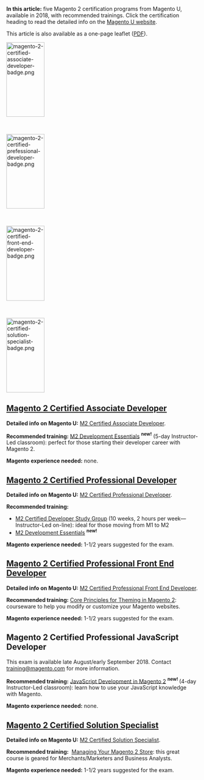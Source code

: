 __In this article:__ five Magento 2 certification programs from Magento U, available in 2018, with recommended trainings. Click the certification heading to read the detailed info on the [Magento U website](https://u.magento.com).

This article is also available as a one-page leaflet ([PDF](https://support.magento.com/hc/article_attachments/360007032132/magento_u_certification_training_paths.pdf)).

<img alt="magento-2-certified-associate-developer-badge.png" height="195" src="https://support.magento.com/hc/article_attachments/360007030952/magento-2-certified-associate-developer-badge.png" width="100"/>

&nbsp;

<img alt="magento-2-certified-prefessional-developer-badge.png" height="195" src="https://support.magento.com/hc/article_attachments/360007031072/magento-2-certified-prefessional-developer-badge.png" width="100"/>

&nbsp;

<img alt="magento-2-certified-front-end-developer-badge.png" height="196" src="https://support.magento.com/hc/article_attachments/360007031152/magento-2-certified-front-end-developer-badge.png" width="100"/>

&nbsp;

<img alt="magento-2-certified-solution-specialist-badge.png" height="195" src="https://support.magento.com/hc/article_attachments/360007104031/magento-2-certified-solution-specialist-badge.png" width="100"/>

## [Magento 2 Certified Associate Developer](https://u.magento.com/magento-2-certified-associate-developer-exam#.WyOzKqdKhPY)

__Detailed info on Magento U:__&nbsp;[M2 Certified Associate Developer](https://u.magento.com/magento-2-certified-associate-developer-exam#.WyOzKqdKhPY).

__Recommended training:__&nbsp;[M2 Development Essentials](https://u.magento.com/magento-2-development-essentials#.Wylr7hJKj1t) <span class="wysiwyg-color-green120"><sup>__new!__</sup></span>&nbsp;(5-day Instructor-Led classroom): perfect for those starting their developer career with Magento 2.

__Magento experience needed:__ none.

## [Magento 2 Certified Professional Developer](https://u.magento.com/magento-2-certified-professional-developer#.WyOzAKdKhPY)

__Detailed info on Magento U:__&nbsp;[M2 Certified Professional Developer](https://u.magento.com/magento-2-certified-professional-developer#.WyOzAKdKhPY).

__Recommended training:__

*   [M2 Certified Developer Study Group](https://u.magento.com/magento-2-certified-developer-study-group#.WyO2V6dKhPY) (10 weeks, 2 hours per week—Instructor-Led on-line): ideal for those moving from M1 to M2
*   [M2 Development Essentials](https://u.magento.com/magento-2-development-essentials#.Wylr7hJKj1t)&nbsp;<span class="wysiwyg-color-green120"><sup>__new!__</sup></span>

__Magento experience needed:__&nbsp;1-1/2 years suggested for the exam.

## [Magento 2 Certified Professional Front End Developer](https://u.magento.com/magento-2-certified-front-end-developer#.WyO1p6dKhPY)

__Detailed info on Magento U:__&nbsp;[M2 Certified Professional Front End Developer](https://u.magento.com/magento-2-certified-front-end-developer#.WyO1p6dKhPY).

__Recommended training:__&nbsp;[Core Principles for Theming in Magento 2](https://u.magento.com/magento-u-core-principles-2-instructor-led#.WzEsZKdKg2w): courseware to help you modify or customize your Magento websites.

__Magento experience needed:__&nbsp;1-1/2 years suggested for the exam.

## Magento 2 Certified Professional JavaScript Developer

This exam is available late August/early September 2018. Contact [training@magento.com](mailto:training@magento.com) for more information.

__Recommended training:__&nbsp;[JavaScript Development in Magento 2](https://u.magento.com/javascript-development-in-magento-2#.WyO2lKdKhPY) <span class="wysiwyg-color-green120"><sup>__new!&nbsp;__</sup></span>(4-day Instructor-Led classroom): learn how to use your JavaScript knowledge with Magento.

__Magento experience needed:__&nbsp;none.

## [Magento 2 Certified Solution Specialist](https://u.magento.com/certified-magento2-solution-specialist#.Wylr3BJKj1t)

__Detailed info on Magento U:__&nbsp;[M2 Certified Solution Specialist](https://u.magento.com/certified-magento2-solution-specialist#.Wylr3BJKj1t).

__Recommended training:__&nbsp; [Managing Your Magento 2 Store](https://u.magento.com/managing-your-magento-2-store-instructor#.WzF-UhJKjOS): this great course is geared for Merchants/Marketers and Business Analysts.

__Magento experience needed:__&nbsp;1-1/2 years suggested for the exam.

&nbsp;
&nbsp;